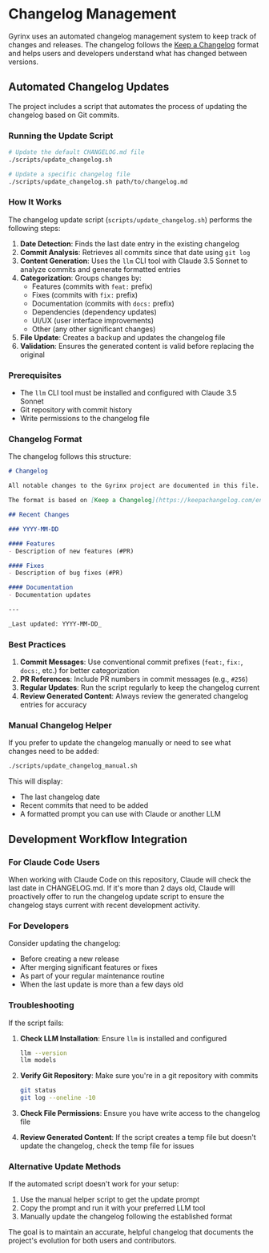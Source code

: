 # Changelog Management

Gyrinx uses an automated changelog management system to keep track of changes and releases. The changelog follows the [Keep a Changelog](https://keepachangelog.com/) format and helps users and developers understand what has changed between versions.

## Automated Changelog Updates

The project includes a script that automates the process of updating the changelog based on Git commits.

### Running the Update Script

```bash
# Update the default CHANGELOG.md file
./scripts/update_changelog.sh

# Update a specific changelog file
./scripts/update_changelog.sh path/to/changelog.md
```

### How It Works

The changelog update script (`scripts/update_changelog.sh`) performs the following steps:

1. **Date Detection**: Finds the last date entry in the existing changelog
2. **Commit Analysis**: Retrieves all commits since that date using `git log`
3. **Content Generation**: Uses the `llm` CLI tool with Claude 3.5 Sonnet to analyze commits and generate formatted entries
4. **Categorization**: Groups changes by:
   - Features (commits with `feat:` prefix)
   - Fixes (commits with `fix:` prefix)
   - Documentation (commits with `docs:` prefix)
   - Dependencies (dependency updates)
   - UI/UX (user interface improvements)
   - Other (any other significant changes)
5. **File Update**: Creates a backup and updates the changelog file
6. **Validation**: Ensures the generated content is valid before replacing the original

### Prerequisites

- The `llm` CLI tool must be installed and configured with Claude 3.5 Sonnet
- Git repository with commit history
- Write permissions to the changelog file

### Changelog Format

The changelog follows this structure:

```markdown
# Changelog

All notable changes to the Gyrinx project are documented in this file.

The format is based on [Keep a Changelog](https://keepachangelog.com/en/1.0.0/).

## Recent Changes

### YYYY-MM-DD

#### Features
- Description of new features (#PR)

#### Fixes
- Description of bug fixes (#PR)

#### Documentation
- Documentation updates

---

_Last updated: YYYY-MM-DD_
```

### Best Practices

1. **Commit Messages**: Use conventional commit prefixes (`feat:`, `fix:`, `docs:`, etc.) for better categorization
2. **PR References**: Include PR numbers in commit messages (e.g., `#256`)
3. **Regular Updates**: Run the script regularly to keep the changelog current
4. **Review Generated Content**: Always review the generated changelog entries for accuracy

### Manual Changelog Helper

If you prefer to update the changelog manually or need to see what changes need to be added:

```bash
./scripts/update_changelog_manual.sh
```

This will display:
- The last changelog date
- Recent commits that need to be added
- A formatted prompt you can use with Claude or another LLM

## Development Workflow Integration

### For Claude Code Users

When working with Claude Code on this repository, Claude will check the last date in CHANGELOG.md. If it's more than 2 days old, Claude will proactively offer to run the changelog update script to ensure the changelog stays current with recent development activity.

### For Developers

Consider updating the changelog:
- Before creating a new release
- After merging significant features or fixes
- As part of your regular maintenance routine
- When the last update is more than a few days old

### Troubleshooting

If the script fails:

1. **Check LLM Installation**: Ensure `llm` is installed and configured
   ```bash
   llm --version
   llm models
   ```

2. **Verify Git Repository**: Make sure you're in a git repository with commits
   ```bash
   git status
   git log --oneline -10
   ```

3. **Check File Permissions**: Ensure you have write access to the changelog file

4. **Review Generated Content**: If the script creates a temp file but doesn't update the changelog, check the temp file for issues

### Alternative Update Methods

If the automated script doesn't work for your setup:

1. Use the manual helper script to get the update prompt
2. Copy the prompt and run it with your preferred LLM tool
3. Manually update the changelog following the established format

The goal is to maintain an accurate, helpful changelog that documents the project's evolution for both users and contributors.
